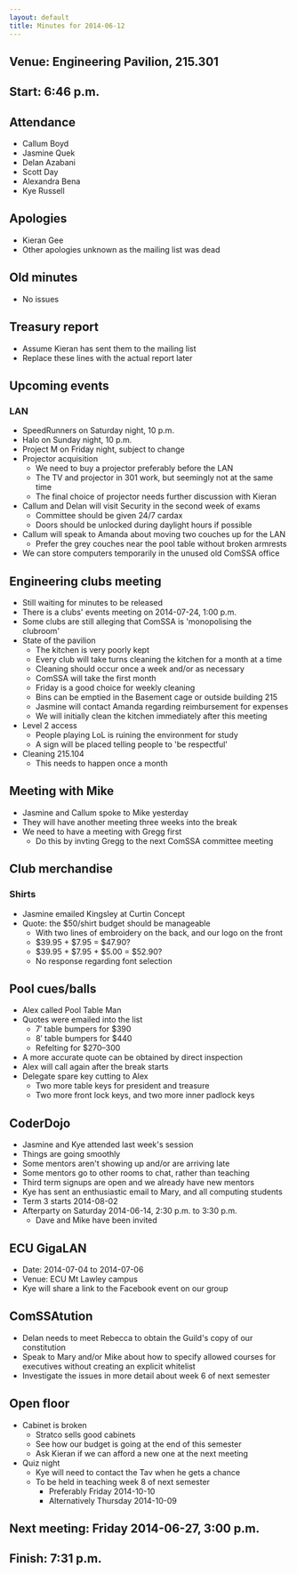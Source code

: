 ```yaml
---
layout: default
title: Minutes for 2014-06-12
---
```


## Venue: Engineering Pavilion, 215.301

## Start: <time datetime="2014-06-12T10:46Z">6:46 p.m.</time>

## Attendance

  * Callum Boyd
  * Jasmine Quek
  * Delan Azabani
  * Scott Day
  * Alexandra Bena
  * Kye Russell

## Apologies

  * Kieran Gee
  * Other apologies unknown as the mailing list was dead

## Old minutes

  * No issues

## Treasury report

  * Assume Kieran has sent them to the mailing list
  * Replace these lines with the actual report later

## Upcoming events

### LAN

  * SpeedRunners on Saturday night, 10 p.m.
  * Halo on Sunday night, 10 p.m.
  * Project M on Friday night, subject to change
  * Projector acquisition
    * We need to buy a projector preferably before the LAN
    * The TV and projector in 301 work, but seemingly not at the same time
    * The final choice of projector needs further discussion with Kieran
  * Callum and Delan will visit Security in the second week of exams
    * Committee should be given 24/7 cardax
    * Doors should be unlocked during daylight hours if possible
  * Callum will speak to Amanda about moving two couches up for the LAN
    * Prefer the grey couches near the pool table without broken armrests
  * We can store computers temporarily in the unused old ComSSA office

## Engineering clubs meeting

  * Still waiting for minutes to be released
  * There is a clubs' events meeting on 2014-07-24, 1:00 p.m.
  * Some clubs are still alleging that ComSSA is 'monopolising the clubroom'
  * State of the pavilion
    * The kitchen is very poorly kept
    * Every club will take turns cleaning the kitchen for a month at a time
    * Cleaning should occur once a week and/or as necessary
    * ComSSA will take the first month
    * Friday is a good choice for weekly cleaning
    * Bins can be emptied in the Basement cage or outside building 215
    * Jasmine will contact Amanda regarding reimbursement for expenses
    * We will initially clean the kitchen immediately after this meeting
  * Level 2 access
    * People playing LoL is ruining the environment for study
    * A sign will be placed telling people to 'be respectful'
  * Cleaning 215.104
    * This needs to happen once a month

## Meeting with Mike

  * Jasmine and Callum spoke to Mike yesterday
  * They will have another meeting three weeks into the break
  * We need to have a meeting with Gregg first
    * Do this by invting Gregg to the next ComSSA committee meeting

## Club merchandise

### Shirts

  * Jasmine emailed Kingsley at Curtin Concept
  * Quote: the $50/shirt budget should be manageable
    * With two lines of embroidery on the back, and our logo on the front
    * $39.95 + $7.95 = $47.90?
    * $39.95 + $7.95 + $5.00 = $52.90?
    * No response regarding font selection

## Pool cues/balls

  * Alex called Pool Table Man
  * Quotes were emailed into the list
    * 7′ table bumpers for $390
    * 8′ table bumpers for $440
    * Refelting for $270–300
  * A more accurate quote can be obtained by direct inspection
  * Alex will call again after the break starts
  * Delegate spare key cutting to Alex
    * Two more table keys for president and treasure
    * Two more front lock keys, and two more inner padlock keys

## CoderDojo

  * Jasmine and Kye attended last week's session
  * Things are going smoothly
  * Some mentors aren't showing up and/or are arriving late
  * Some mentors go to other rooms to chat, rather than teaching
  * Third term signups are open and we already have new mentors
  * Kye has sent an enthusiastic email to Mary, and all computing students
  * Term 3 starts 2014-08-02
  * Afterparty on Saturday 2014-06-14, 2:30 p.m. to 3:30 p.m.
    * Dave and Mike have been invited

## ECU GigaLAN

  * Date: 2014-07-04 to 2014-07-06
  * Venue: ECU Mt Lawley campus
  * Kye will share a link to the Facebook event on our group

## ComSSAtution

  * Delan needs to meet Rebecca to obtain the Guild's copy of our constitution
  * Speak to Mary and/or Mike about how to specify allowed courses for
    executives without creating an explicit whitelist
  * Investigate the issues in more detail about week 6 of next semester

## Open floor

  * Cabinet is broken
    * Stratco sells good cabinets
    * See how our budget is going at the end of this semester
    * Ask Kieran if we can afford a new one at the next meeting
  * Quiz night
    * Kye will need to contact the Tav when he gets a chance
    * To be held in teaching week 8 of next semester
      * Preferably Friday 2014-10-10
      * Alternatively Thursday 2014-10-09

## Next meeting: Friday 2014-06-27, 3:00 p.m.

## Finish: <time datetime="2014-06-12T11:31Z">7:31 p.m.</time>
